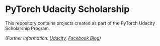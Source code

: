 # PyTorch Udacity Scholarship

This repository contains projects created as part of the PyTorch Udacity Scholarship Program.

_(Further Information: [Udacity](https://www.udacity.com/facebook-pytorch-scholarship), [Facebook Blog](https://developers.facebook.com/blog/post/2018/10/02/Facebook-accelerates-AI-development-with-new-partners-for-PyTorch-1.0/))_
